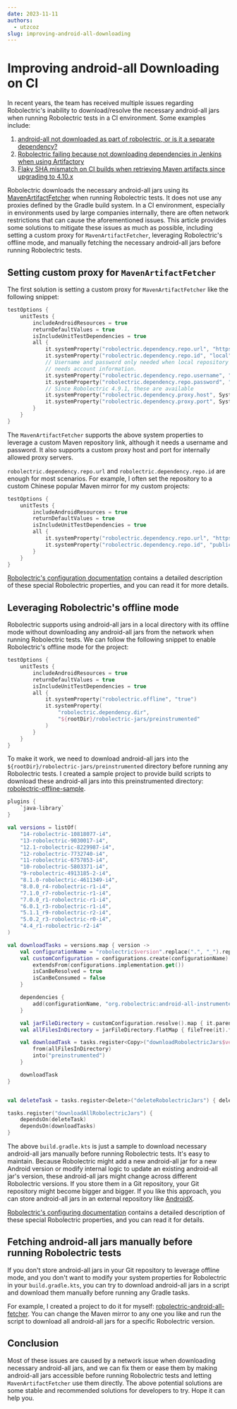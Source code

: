 ```yaml
---
date: 2023-11-11
authors:
  - utzcoz
slug: improving-android-all-downloading
---
```


# Improving android-all Downloading on CI

In recent years, the team has received multiple issues regarding Robolectric's inability to
download/resolve the necessary android-all jars when running Robolectric tests in a CI environment.
Some examples include:

1. [android-all not downloaded as part of robolectric, or is it a separate dependency?][robolectric-issue-7886]
2. [Robolectric failing because not downloading dependencies in Jenkins when using Artifactory][robolectric-issue-8158]
3. [Flaky SHA mismatch on CI builds when retrieving Maven artifacts since upgrading to 4.10.x][robolectric-issue-8205]

Robolectric downloads the necessary android-all jars using its
[MavenArtifactFetcher][maven-artifact-fetcher] when running Robolectric tests. It does not use any
proxies defined by the Gradle build system. In a CI environment, especially in environments used by
large companies internally, there are often network restrictions that can cause the aforementioned
issues. This article provides some solutions to mitigate these issues as much as possible,
including setting a custom proxy for `MavenArtifactFetcher`, leveraging Robolectric's offline mode,
and manually fetching the necessary android-all jars before running Robolectric tests.

## Setting custom proxy for `MavenArtifactFetcher`

The first solution is setting a custom proxy for `MavenArtifactFetcher` like the following snippet:

```kotlin
testOptions {
    unitTests {
        includeAndroidResources = true
        returnDefaultValues = true
        isIncludeUnitTestDependencies = true
        all {
            it.systemProperty("robolectric.dependency.repo.url", "https://local-mirror/repo")
            it.systemProperty("robolectric.dependency.repo.id", "local")
            // Username and password only needed when local repository
            // needs account information.
            it.systemProperty("robolectric.dependency.repo.username", "username")
            it.systemProperty("robolectric.dependency.repo.password", "password")
            // Since Robolectric 4.9.1, these are available
            it.systemProperty("robolectric.dependency.proxy.host", System.getenv("ROBOLECTRIC_PROXY_HOST"))
            it.systemProperty("robolectric.dependency.proxy.port", System.getenv("ROBOLECTRIC_PROXY_PORT"))
        }
    }
}
```

The `MavenArtifactFetcher` supports the above system properties to leverage a custom Maven
repository link, although it needs a username and password. It also supports a custom proxy host and
port for internally allowed proxy servers.

`robolectric.dependency.repo.url` and `robolectric.dependency.repo.id` are enough for most
scenarios. For example, I often set the repository to a custom Chinese popular Maven mirror for my
custom projects:

```kotlin
testOptions {
    unitTests {
        includeAndroidResources = true
        returnDefaultValues = true
        isIncludeUnitTestDependencies = true
        all {
            it.systemProperty("robolectric.dependency.repo.url", "https://maven.aliyun.com/repository")
            it.systemProperty("robolectric.dependency.repo.id", "public")
        }
    }
}
```

[Robolectric's configuration documentation][robolectric-system-properties] contains a detailed
description of these special Robolectric properties, and you can read it for more details.

## Leveraging Robolectric's offline mode

Robolectric supports using android-all jars in a local directory with its offline mode without
downloading any android-all jars from the network when running Robolectric tests. We can follow the
following snippet to enable Robolectric's offline mode for the project:

```kotlin
testOptions {
    unitTests {
        includeAndroidResources = true
        returnDefaultValues = true
        isIncludeUnitTestDependencies = true
        all {
            it.systemProperty("robolectric.offline", "true")
            it.systemProperty(
                "robolectric.dependency.dir",
                "${rootDir}/robolectric-jars/preinstrumented"
            )
        }
    }
}
```

To make it work, we need to download android-all jars into the
`${rootDir}/robolectric-jars/preinstrumented` directory before running any Robolectric tests. I
created a sample project to provide build scripts to download these android-all jars into this
preinstrumented directory: [robolectric-offline-sample][robolectric-offline-sample].

```kotlin
plugins {
    `java-library`
}

val versions = listOf(
    "14-robolectric-10818077-i4",
    "13-robolectric-9030017-i4",
    "12.1-robolectric-8229987-i4",
    "12-robolectric-7732740-i4",
    "11-robolectric-6757853-i4",
    "10-robolectric-5803371-i4",
    "9-robolectric-4913185-2-i4",
    "8.1.0-robolectric-4611349-i4",
    "8.0.0_r4-robolectric-r1-i4",
    "7.1.0_r7-robolectric-r1-i4",
    "7.0.0_r1-robolectric-r1-i4",
    "6.0.1_r3-robolectric-r1-i4",
    "5.1.1_r9-robolectric-r2-i4",
    "5.0.2_r3-robolectric-r0-i4",
    "4.4_r1-robolectric-r2-i4"
)

val downloadTasks = versions.map { version ->
    val configurationName = "robolectric$version".replace(".", "_").replace("-", "_")
    val customConfiguration = configurations.create(configurationName) {
        extendsFrom(configurations.implementation.get())
        isCanBeResolved = true
        isCanBeConsumed = false
    }

    dependencies {
        add(configurationName, "org.robolectric:android-all-instrumented:$version")
    }

    val jarFileDirectory = customConfiguration.resolve().map { it.parentFile.absolutePath }
    val allFilesInDirectory = jarFileDirectory.flatMap { fileTree(it).files }

    val downloadTask = tasks.register<Copy>("downloadRobolectricJars$version") {
        from(allFilesInDirectory)
        into("preinstrumented")
    }

    downloadTask
}


val deleteTask = tasks.register<Delete>("deleteRobolectricJars") { delete("preinstrumented") }

tasks.register("downloadAllRobolectricJars") {
    dependsOn(deleteTask)
    dependsOn(downloadTasks)
}
```

The above `build.gradle.kts` is just a sample to download necessary android-all jars manually before
running Robolectric tests. It's easy to maintain. Because Robolectric might add a new android-all
jar for a new Android version or modify internal logic to update an existing android-all jar's
version, these android-all jars might change across different Robolectric versions. If you store
them in a Git repository, your Git repository might become bigger and bigger. If you like this
approach, you can store android-all jars in an external repository like [AndroidX][androidx].

[Robolectric's configuring documentation][robolectric-system-properties] contains a detailed
description of these special Robolectric properties, and you can read it for details.

## Fetching android-all jars manually before running Robolectric tests

If you don't store android-all jars in your Git repository to leverage offline mode, and you don't
want to modify your system properties for Robolectric in your `build.gradle.kts`, you can try to
download android-all jars in a script and download them manually before running any Gradle tasks.

For example, I created a project to do it for myself:
[robolectric-android-all-fetcher][robolectric-android-all-fetcher]. You can change the Maven mirror
to any one you like and run the script to download all android-all jars for a specific Robolectric
version.

## Conclusion

Most of these issues are caused by a network issue when downloading necessary android-all jars, and
we can fix them or ease them by making android-all jars accessible before running Robolectric tests
and letting `MavenArtifactFetcher` use them directly. The above potential solutions are some stable
and recommended solutions for developers to try. Hope it can help you.

[androidx]: https://android-review.googlesource.com/c/platform/prebuilts/androidx/external/+/2813314
[maven-artifact-fetcher]: https://github.com/robolectric/robolectric/blob/7fa0183c592974c3a84e948605f5278addae2731/plugins/maven-dependency-resolver/src/main/java/org/robolectric/internal/dependency/MavenArtifactFetcher.java#L37
[robolectric-android-all-fetcher]: https://github.com/utzcoz/robolectric-android-all-fetcher
[robolectric-issue-7886]: https://github.com/robolectric/robolectric/issues/7886
[robolectric-issue-8158]: https://github.com/robolectric/robolectric/issues/8158
[robolectric-issue-8205]: https://github.com/robolectric/robolectric/issues/8205
[robolectric-offline-sample]: https://github.com/utzcoz/robolectric-offline-sample
[robolectric-system-properties]: ../../configuring.md#system-properties
